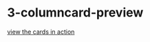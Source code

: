 # 3-columncard-preview
[view the cards in action](https://nirvaan97.github.io/3-columncard-preview/)
